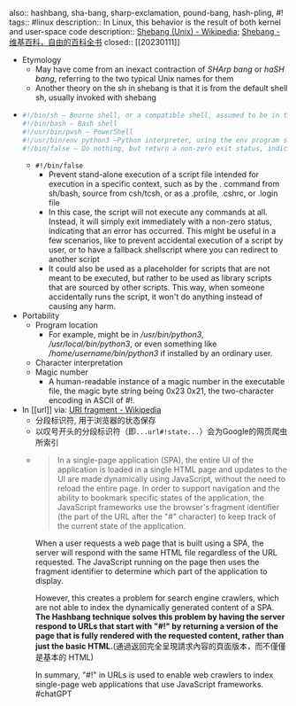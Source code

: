also:: hashbang, sha-bang, sharp-exclamation, pound-bang, hash-pling, #!
tags:: #linux
description:: In Linux, this behavior is the result of both kernel and user-space code
description:: [Shebang (Unix) - Wikipedia](https://en.wikipedia.org/wiki/Shebang_(Unix)); [Shebang - 维基百科，自由的百科全书](https://zh.wikipedia.org/wiki/Shebang)
closed:: [[20230111]]

  - Etymology
    - May have come from an inexact contraction of *SHArp bang* or *haSH bang*, referring to the two typical Unix names for them
    - Another theory on the sh in shebang is that it is from the default shell sh, usually invoked with shebang
- ```bash
  #!/bin/sh – Bourne shell, or a compatible shell, assumed to be in the /bin directory
  #!/bin/bash – Bash shell
  #!/usr/bin/pwsh – PowerShell
  #!/usr/bin/env python3 –Python interpreter, using the env program search path to find it
  #!/bin/false – Do nothing, but return a non-zero exit status, indicating failure.
  ```
  - `#!/bin/false`
    - Prevent stand-alone execution of a script file intended for execution in a specific context, such as by the . command from sh/bash, source from csh/tcsh, or as a .profile, .cshrc, or .login file
    - In this case, the script will not execute any commands at all. Instead, it will simply exit immediately with a non-zero status, indicating that an error has occurred. This might be useful in a few scenarios, like to prevent accidental execution of a script by user, or to have a fallback shellscript where you can redirect to another script
    - It could also be used as a placeholder for scripts that are not meant to be executed, but rather to be used as library scripts that are sourced by other scripts. This way, when someone accidentally runs the script, it won't do anything instead of causing any harm.
- Portability
  - Program location
    - For example, might be in */usr/bin/python3*, */usr/local/bin/python3*, or even something like */home/username/bin/python3* if installed by an ordinary user.
  - Character interpretation
  - Magic number
    - A human-readable instance of a magic number in the executable file, the magic byte string being 0x23 0x21, the two-character encoding in ASCII of #!.
- In [[url]] via: [URI fragment - Wikipedia](https://en.wikipedia.org/wiki/URI_fragment#hash-bang)
  - 分段标识符, 用于浏览器的状态保存
  - 以叹号开头的分段标识符（即`...url#!state...`）会为Google的网页爬虫所索引
  - > In a single-page application (SPA), the entire UI of the application is loaded in a single HTML page and updates to the UI are made dynamically using JavaScript, without the need to reload the entire page. In order to support navigation and the ability to bookmark specific states of the application, the JavaScript frameworks use the browser's fragment identifier (the part of the URL after the "#" character) to keep track of the current state of the application.
    >
    When a user requests a web page that is built using a SPA, the server will respond with the same HTML file regardless of the URL requested. The JavaScript running on the page then uses the fragment identifier to determine which part of the application to display.
    >
    However, this creates a problem for search engine crawlers, which are not able to index the dynamically generated content of a SPA. **The Hashbang technique solves this problem by having the server respond to URLs that start with "#!" by returning a version of the page that is fully rendered with the requested content, rather than just the basic HTML.**(通過返回完全呈現請求內容的頁面版本，而不僅僅是基本的 HTML)
    >
    In summary, "#!" in URLs is used to enable web crawlers to index single-page web applications that use JavaScript frameworks.
    #chatGPT
